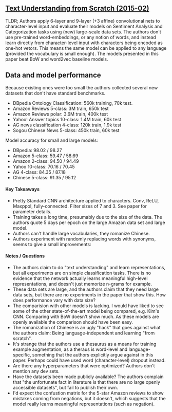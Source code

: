 ## [Text Understanding from Scratch (2015-02)](http://arxiv.org/abs/1502.01710)

TLDR; Authors apply 6-layer and 9-layer (+3 affine) convolutional nets to character-level input and evaluate their models on Sentiment Analysis and Categorization tasks using (new) large-scale data sets. The authors don't use pre-trained word-embeddings, or any notion of words, and instead learn directly from character-level input with characters being encoded as one-hot vetors. This means the same model can be applied to any language (provided the vocabulary is small enough). The models presented in this paper beat BoW and word2vec baseline models.

## Data and model performance

Because existing ones were too small the authors collected several new datasets that don't have standard benchmarks. 

- DBpedia Ontology Classification: 560k training, 70k test.
- Amazon Reviews 5-class: 3M train, 650k test
- Amazon Reviews polar: 3.6M train, 400k test
- Yahoo! Answer topics 10-class: 1.4M train, 60k test
- AG news classification 4-class: 120k train, 1.9k test
- Sogou Chinese News 5-class: 450k train, 60k test

Model accuracy for small and large models:

- DBpedia: 98.02 / 98.27
- Amazon 5-class: 59.47 / 58.69
- Amazon 2-class: 94.50 / 94.49
- Yahoo 10-class: 70.16 / 70.45
- AG 4-class: 84.35 / 87.18
- Chinese 5-class: 91.35 / 95.12

#### Key Takeaways

- Pretty Standard CNN architecture applied to characters. Conv, ReLU, Maxppol, fully-connected. Filter sizes of 7 and 3. See paper for parameter details.
- Training takes a long time, presumably due to the size of the data. The authors quote 5 days per epoch on the large Amazon data set and large model.
- Authors can't handle large vocabularies, they romanize Chinese. 
- Authors experiment with randomly replacing words with synonyms, seems to give a small improvements:


#### Notes / Questions

- The authors claim to do "text understanding" and learn representations, but all experiments are on simple classification tasks. There is no evidence that the network actually learns meaningful high-level representations, and doesn't just memorize n-grams for example.
- These data sets are large, and the authors claim that they need large data sets, but there are no experiments in the paper that show this. How does performance vary with data size?
- The comparision with other models is lacking. I would have liked to see some of the other state-of-the-art model being compared, e.g. Kim's CNN. Comparing with BoW doesn't show much. As these models are openly available the comparison should have been easy.
- The romanization of Chinese is an ugly "hack" that goes against what the authors claim: Being language-independent and learning "from scratch".
- It's strange that the authors use a thesaurus as a means for training example augmentation, as a theraus is word-level and language-specific, something that the authors explicitly argue against in this paper. Perhaps could have used word (character-level) dropout instead.
- Are there any hyperparameters that were optimized? Authors don't mention any dev sets.
- Have the datasets been made publicly available? The authors complain that "the unfortunate fact in literature is that there are no large openly accessible datasets", but fail to publish their own.
- I'd expect the confustion matrix for the 5-star Amazon reviews to show mistakes coming from negations, but it doesn't, which suggests that the model really learns meaningful representations (such as negation).


